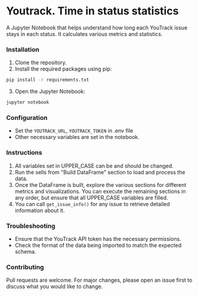 # Youtrack. Time in status statistics

A Jupyter Notebook that helps understand how long each YouTrack issue stays in each status. It calculates various metrics and statistics.

### Installation
1. Clone the repository.
2. Install the required packages using pip:
  ```bash
  pip install -r requirements.txt
  ```
3. Open the Jupyter Notebook:
  ```bash
  jupyter notebook
  ```

### Configuration
- Set the `YOUTRACK_URL`, `YOUTRACK_TOKEN` in .env file
- Other necessary variables are set in the notebook.

### Instructions
1. All variables set in UPPER_CASE can be and should be changed.
2. Run the sells from "Build DataFrame" section to load and process the data.
3. Once the DataFrame is built, explore the various sections for different metrics and visualizations. You can execute the remaining sections in any order, but ensure that all UPPER_CASE variables are filled.
4. You can call `get_issue_info()` for any issue to retrieve detailed information about it.

### Troubleshooting
- Ensure that the YouTrack API token has the necessary permissions.
- Check the format of the data being imported to match the expected schema.

### Contributing
Pull requests are welcome. For major changes, please open an issue first to discuss what you would like to change.
